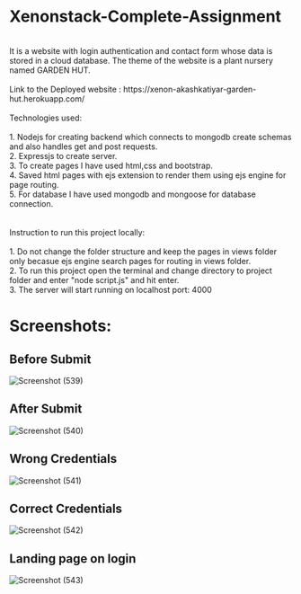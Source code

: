 # Xenonstack-Complete-Assignment
</br>
It is a website with login authentication and contact form whose data is stored in a cloud database. The theme of the website is a plant nursery named GARDEN HUT.
</br>
</br>
Link to the Deployed website : https://xenon-akashkatiyar-garden-hut.herokuapp.com/
</br>
</br>
Technologies used:
</br>
</br>
1. Nodejs for creating backend which connects to mongodb create schemas and also handles get and post requests.</br>
2. Expressjs to create server.</br>
3. To create pages I have used html,css and bootstrap. </br>
4. Saved html pages with ejs extension to render them using ejs engine for page routing.</br>
5. For database I have used mongodb and mongoose for database connection.</br>
</br>
</br>
Instruction to run this project locally: </br></br>
1. Do not change the folder structure and keep the pages in views folder only becasue ejs engine search pages for routing in views folder.</br>
2. To run this project open the terminal and change directory to project folder and enter "node script.js" and hit enter.</br>
3. The server will start running on localhost port: 4000</br>



# Screenshots: 

## Before Submit </br>
![Screenshot (539)](https://user-images.githubusercontent.com/43553695/175785801-f5bf43a6-76cb-4b28-9ba8-248fd085a5f1.png)
## After Submit </br>
![Screenshot (540)](https://user-images.githubusercontent.com/43553695/175785803-b0c6122c-406f-44fe-a11a-3f520c419789.png)
## Wrong Credentials</br>
![Screenshot (541)](https://user-images.githubusercontent.com/43553695/175785808-60174300-2e92-4640-9516-d0eb691922cd.png)
## Correct Credentials</br>
![Screenshot (542)](https://user-images.githubusercontent.com/43553695/175785810-4648bb4a-1150-459d-b438-0984c31d1235.png)
## Landing page on login</br>
![Screenshot (543)](https://user-images.githubusercontent.com/43553695/175785814-73939dcf-b0aa-4990-be3d-dbed251a582f.png)
